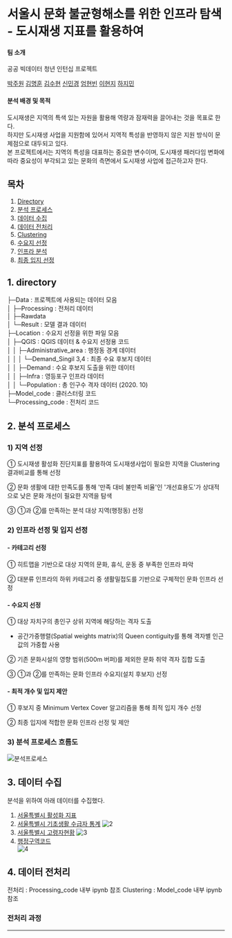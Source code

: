 #  서울시 문화 불균형해소를 위한 인프라 탐색 - 도시재생 지표를 활용하여

#### 팀 소개
공공 빅데이터 청년 인턴십 프로젝트

[박주원](https://github.com/scppliop) [김명훈](https://github.com/minghoona) [김수현](https://github.com/soohyunme) [신민경](https://github.com/minzzing) [엄현빈](https://github.com/Umhyunbin) [이현지](https://github.com/LocalLeeFarm) [하지민](https://github.com/jimnida)

#### 분석 배경 및 목적
도시재생은 지역의 특색 있는 자원을 활용해 역량과 잠재력을 끌어내는 것을 목표로 한다.   
하지만 도시재생 사업을 지원함에 있어서 지역적 특성을 반영하지 않은 지원 방식이 문제점으로 대두되고 있다.   
본 프로젝트에서는 지역의 특성을 대표하는 중요한 변수이며, 도시재생 패러다임 변화에 따라 중요성이 부각되고 있는 문화의 측면에서 도시재생 사업에 접근하고자 한다.  

목차
----------
1. [Directory](#1-directory)
2. [분석 프로세스](#2-분석-프로세스)
3. [데이터 수집](#3-데이터-수집)
4. [데이터 전처리](4-데이터-전처리)
5. [Clustering](5-clustering)
6. [수요지 선정](6-수요지-선정)
7. [인프라 분석](7-인프라-분석)
8. [최종 입지 선정](8-최종-입지-선정)

## 1. directory
├─Data : 프로젝트에 사용되는 데이터 모음  
│ ├─Processing : 전처리 데이터  
│ ├─Rawdata  
│ └─Result : 모델 결과 데이터  
├─Location : 수요지 선정을 위한 파일 모음  
│ ├─QGIS : QGIS 데이터 & 수요지 선정용 코드  
│ │ ├─Administrative_area : 행정동 경계 데이터  
│ │ │ └─Demand_Singil 3,4 : 최종 수요 후보지 데이터  
│ │ ├─Demand : 수요 후보지 도출을 위한 데이터  
│ │ ├─Infra : 영등포구 인프라 데이터  
│ │ └─Population : 총 인구수 격자 데이터 (2020. 10)  
├─Model_code : 클러스터링 코드  
└─Processing_code : 전처리 코드  


## 2. 분석 프로세스
### 1) 지역 선정
① 도시재생 활성화 진단지표를 활용하여 도시재생사업이 필요한 지역을 Clustering 결과비교를 통해 선정

② 문화 생활에 대한 만족도를 통해 '만족 대비 불만족 비율'인 '개선효용도'가 상대적으로 낮은 문화 개선이 필요한 지역을 탐색

③ ①과 ②를 만족하는 분석 대상 지역(행정동) 선정
 
### 2) 인프라 선정 및 입지 선정
#### - 카테고리 선정
① 히트맵을 기반으로 대상 지역의 문화, 휴식, 운동 중 부족한 인프라 파악

② 대분류 인프라의 하위 카테고리 중 생활밀접도를 기반으로 구체적인 문화 인프라 선정

#### - 수요지 선정
① 대상 자치구의 총인구 상위 지역에 해당하는 격자 도출
- 공간가중행렬(Spatial weights matrix)의 Queen contiguity를 통해 격자별 인근 값의 가중합 사용

② 기존 문화시설의 영향 범위(500m 버퍼)를 제외한 문화 취약 격자 집합 도출

③ ①과 ②를 만족하는 문화 인프라 수요지(설치 후보지) 선정

#### - 최적 개수 및 입지 제안
① 후보지 중 Minimum Vertex Cover 알고리즘을 통해 최적 입지 개수 선정

② 최종 입지에 적합한 문화 인프라 선정 및 제안

### 3) 분석 프로세스 흐름도
![분석프로세스](https://user-images.githubusercontent.com/50040550/130420742-92fc76e3-ac7b-4390-b471-e1363995db76.png)

## 3. 데이터 수집
분석을 위하여 아래 데이터를 수집했다.
1. [서울특별시 활성화 지표](https://city.go.kr/portal/notice/notice/view.do?nttId=7443)
2. [서울특별시 기초생활 수급자 통계](https://data.seoul.go.kr/dataList/10113/S/2/datasetView.do)
![2](https://user-images.githubusercontent.com/50914564/132093956-0ccdbd76-c20a-4c3e-bc17-aa1434b4581e.png)
3. [서울특별시 고령자현황](https://data.seoul.go.kr/dataList/10020/S/2/datasetView.do)
![3](https://user-images.githubusercontent.com/50914564/132093953-c5e023e9-46fb-470e-b8c3-1517e6796e3f.png)
4. [행정구역코드](https://www.mois.go.kr/frt/bbs/type001/commonSelectBoardArticle.do?bbsId=BBSMSTR_000000000052&nttId=78512)  
![4](https://user-images.githubusercontent.com/50914564/132094090-ff926f91-0323-4e72-a977-d818fe4aa5ed.png)

## 4. 데이터 전처리
전처리 : Processing_code 내부 ipynb 참조
Clustering : Model_code 내부 ipynb 참조
### 전처리 과정
---

